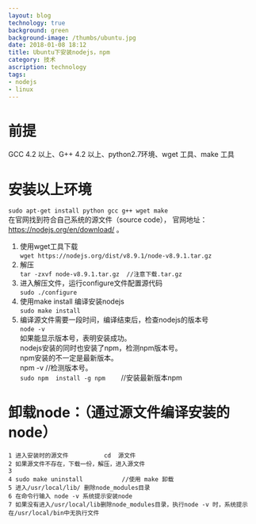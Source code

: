 ```yaml
---
layout: blog
technology: true
background: green
background-image: /thumbs/ubuntu.jpg
date: 2018-01-08 18:12
title: Ubuntu下安装nodejs，npm
category: 技术
ascription: technology
tags:
- nodejs
- linux
---
```


# 前提
GCC 4.2 以上、G++ 4.2  以上、python2.7环境、wget 工具、make 工具

# 安装以上环境
`sudo apt-get install python gcc g++ wget make `  
在官网找到符合自己系统的源文件（source code），	官网地址：https://nodejs.org/en/download/ 。  
1. 	使用wget工具下载  
`wget https://nodejs.org/dist/v8.9.1/node-v8.9.1.tar.gz`  
2. 	解压  
`tar -zxvf node-v8.9.1.tar.gz  //注意下载.tar.gz`  
3.  进入解压文件，运行configure文件配置源代码  
`sudo ./configure`  
4.  使用make install 编译安装nodejs  
`sudo make install`  
5.  编译源文件需要一段时间，编译结束后，检查nodejs的版本号  
`node -v`  
如果能显示版本号，表明安装成功。  
nodejs安装的同时也安装了npm，检测npm版本号。  
npm安装的不一定是最新版本。  
npm -v      //检测版本号。  
`sudo npm  install -g npm` 　　//安装最新版本npm  

# 卸载node：（通过源文件编译安装的node）
```
1 进入安装时的源文件          cd  源文件
2 如果源文件不存在，下载一份，解压，进入源文件
3 
4 sudo make uninstall           //使用 make 卸载
5 进入/usr/local/lib/ 删除node_modules目录
6 在命令行输入 node -v 系统提示安装node
7 如果没有进入/usr/local/lib删除node_modules目录，执行node -v 时，系统提示在/usr/local/bin中无执行文件 
```